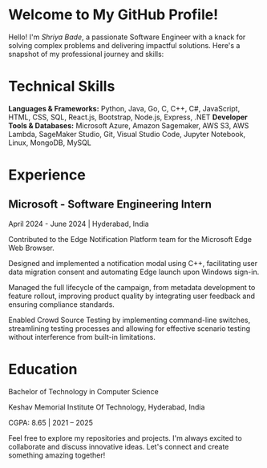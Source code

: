 # Welcome to My GitHub Profile!
Hello! I'm *Shriya Bade*, a passionate Software Engineer with a knack for solving complex problems and delivering impactful solutions. Here's a snapshot of my professional journey and skills:

# Technical Skills
**Languages & Frameworks:** Python, Java, Go, C, C++, C#, JavaScript, HTML, CSS, SQL, React.js, Bootstrap, Node.js, Express, .NET
**Developer Tools & Databases:** Microsoft Azure, Amazon Sagemaker, AWS S3, AWS Lambda, SageMaker Studio, Git, Visual Studio Code, Jupyter Notebook, Linux, MongoDB, MySQL
# Experience
## Microsoft - Software Engineering Intern
April 2024 - June 2024 | Hyderabad, India

Contributed to the Edge Notification Platform team for the Microsoft Edge Web Browser.

Designed and implemented a notification modal using C++, facilitating user data migration consent and automating Edge launch upon Windows sign-in.

Managed the full lifecycle of the campaign, from metadata development to feature rollout, improving product quality by integrating user feedback and ensuring compliance standards.

Enabled Crowd Source Testing by implementing command-line switches, streamlining testing processes and allowing for effective scenario testing without interference from built-in limitations.

# Education
Bachelor of Technology in Computer Science

Keshav Memorial Institute Of Technology, Hyderabad, India

CGPA: 8.65 | 2021 – 2025

Feel free to explore my repositories and projects. I'm always excited to collaborate and discuss innovative ideas. Let's connect and create something amazing together!
